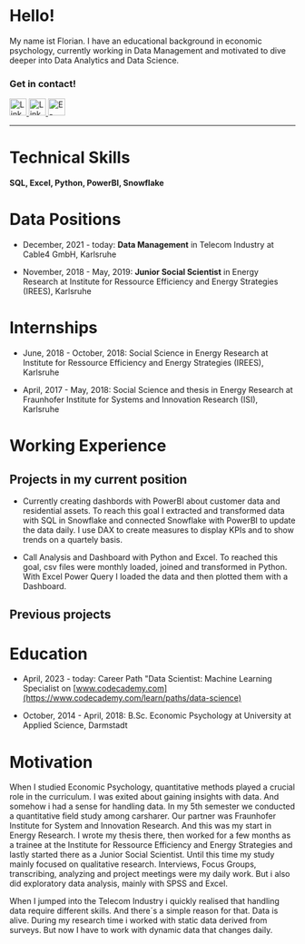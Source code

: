 
# Hello!
My name ist Florian. I have an educational background in economic psychology, currently working in Data Management and motivated to dive deeper into Data Analytics and Data Science.  


<!-- ### Data Portfolio   
<div style="display: flex; align-items: center;">
    <img src="https://img.icons8.com/?size=100&id=12599&format=png&color=000000" alt="icon" height="30" width="30" style="margin-right: 8px;">
    <a href="https://github.com/emsif84/churn_prediction">Customer Churn analysis and prediction</a>
</div>

&nbsp; -->
    
### Get in contact!  
<a href="https://github.com/emsif84/churn_prediction">
    <img src="https://img.icons8.com/?size=100&id=12599&format=png&color=000000" alt="LinkedIn" width="30" height="30"/>
</a>
<a href="https://linkedin.com/in/florianemsmann">
    <img src="https://img.icons8.com/?size=100&id=13930&format=png&color=000000" alt="LinkedIn" width="30" height="30"/>
</a>
<a href="mailto:florian.emsmann@posteo.de">
    <img src="https://img.icons8.com/?size=100&id=60688&format=png&color=000000" alt="E-Mail" width="30" height="30">
</a>  


---


# Technical Skills
**SQL, Excel, Python, PowerBI, Snowflake**


# Data Positions
* December, 2021 - today: **Data Management** in Telecom Industry at Cable4 GmbH, Karlsruhe


* November, 2018 - May, 2019: **Junior Social Scientist** in Energy Research at Institute for Ressource Efficiency and Energy Strategies (IREES), Karlsruhe


# Internships
* June, 2018 - October, 2018: Social Science in Energy Research at Institute for Ressource Efficiency and Energy Strategies (IREES), Karlsruhe

* April, 2017 - May, 2018: Social Science and thesis in Energy Research at Fraunhofer Institute for Systems and Innovation Research (ISI), Karlsruhe


# Working Experience
## Projects in my current position

* Currently creating dashbords with PowerBI about customer data and residential assets.
To reach this goal I extracted and transformed data with SQL in Snowflake and connected Snowflake with PowerBI to update the data daily. I use DAX to create measures to display KPIs and to show trends on a quartely basis.

* Call Analysis and Dashboard with Python and Excel. To reached this goal, csv files were monthly loaded, joined and transformed in Python. With Excel Power Query I loaded the data and then plotted them with a Dashboard.

## Previous projects


# Education
* April, 2023 - today: Career Path "Data Scientist: Machine Learning Specialist on [www.codecademy.com](https://www.codecademy.com/learn/paths/data-science)

* October, 2014 - April, 2018: B.Sc. Economic Psychology at University at Applied Science, Darmstadt


# Motivation

When I studied Economic Psychology, quantitative methods played a crucial role in the curriculum. I was exited about gaining insights with data. And somehow i had a sense for handling data. In my 5th semester we conducted a quantitative field study among carsharer. Our partner was Fraunhofer Institute for System and Innovation Research. And this was my start in Energy Research. I wrote my thesis there, then worked for a few months as a trainee at the Institute for Ressource Efficiency and Energy Strategies and lastly started there as a Junior Social Scientist. Until this time my study mainly focused on qualitative research. Interviews, Focus Groups, transcribing, analyzing and project meetings were my daily work. But i also did exploratory data analysis, mainly with SPSS and Excel.

When I jumped into the Telecom Industry i quickly realised that handling data require different skills. And there´s a simple reason for that. Data is alive. During my research time i worked with static data derived from surveys. But now I have to work with dynamic data that changes daily. 